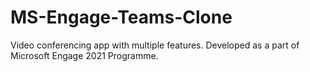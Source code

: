 # MS-Engage-Teams-Clone

Video conferencing app with multiple features. Developed as a part of Microsoft Engage 2021 Programme.
